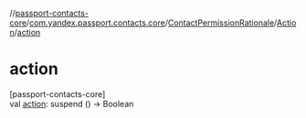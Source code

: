 //[passport-contacts-core](../../../../index.md)/[com.yandex.passport.contacts.core](../../index.md)/[ContactPermissionRationale](../index.md)/[Action](index.md)/[action](action.md)

# action

[passport-contacts-core]\
val [action](action.md): suspend () -&gt; Boolean
